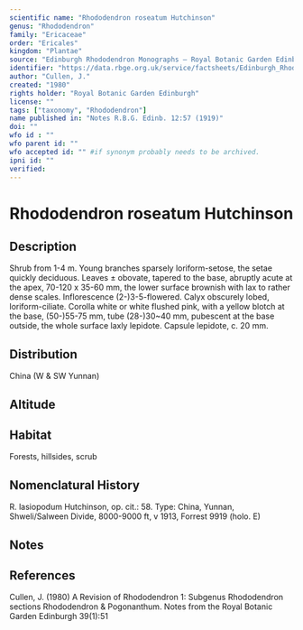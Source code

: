 ```yaml
---
scientific name: "Rhododendron roseatum Hutchinson"
genus: "Rhododendron"
family: "Ericaceae"
order: "Ericales"
kingdom: "Plantae"
source: "Edinburgh Rhododendron Monographs – Royal Botanic Garden Edinburgh"
identifier: "https://data.rbge.org.uk/service/factsheets/Edinburgh_Rhododendron_Monographs.xhtml"
author: "Cullen, J."
created: "1980"
rights holder: "Royal Botanic Garden Edinburgh"
license: ""
tags: ["taxonomy", "Rhododendron"]
name published in: "Notes R.B.G. Edinb. 12:57 (1919)"
doi: ""
wfo id : ""
wfo parent id: ""
wfo accepted id: "" #if synonym probably needs to be archived.                      
ipni id: ""
verified:
---
```


                       

# Rhododendron roseatum Hutchinson

## Description
Shrub from 1-4 m. Young branches sparsely loriform-setose, the setae quickly deciduous. Leaves ± obovate, tapered to the base, abruptly acute at the apex, 70-120 x 35-60 mm, the lower surface brownish with lax to rather dense scales. Inflorescence (2-)3-5-flowered. Calyx obscurely lobed, loriform-ciliate. Corolla white or white flushed pink, with a yellow blotch at the base, (50-)55-75 mm, tube (28-)30~40 mm, pubescent at the base outside, the whole surface laxly lepidote. Capsule lepidote, c. 20 mm.

## Distribution
China (W & SW Yunnan)

## Altitude


## Habitat
Forests, hillsides, scrub

## Nomenclatural History
R. lasiopodum Hutchinson, op. cit.: 58. Type: China, Yunnan, Shweli/Salween Divide, 8000-9000 ft, v 1913, Forrest 9919 (holo. E)
                       
## Notes


## References

Cullen, J. (1980) A Revision of Rhododendron 1: Subgenus Rhododendron sections Rhododendron & Pogonanthum. Notes from the Royal Botanic Garden Edinburgh 39(1):51
